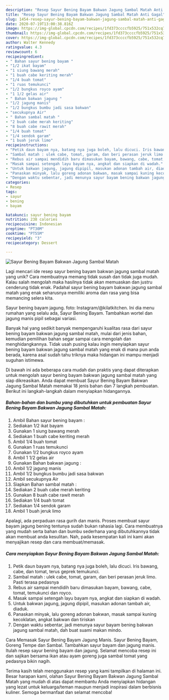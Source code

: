 ```yaml
---
description: "Resep Sayur Bening Bayam Bakwan Jagung Sambal Matah Anti Gagal"
title: "Resep Sayur Bening Bayam Bakwan Jagung Sambal Matah Anti Gagal"
slug: 1454-resep-sayur-bening-bayam-bakwan-jagung-sambal-matah-anti-gagal
date: 2020-07-19T13:00:38.816Z
image: https://img-global.cpcdn.com/recipes/1fd373ccccfb5925/751x532cq70/sayur-bening-bayam-bakwan-jagung-sambal-matah-foto-resep-utama.jpg
thumbnail: https://img-global.cpcdn.com/recipes/1fd373ccccfb5925/751x532cq70/sayur-bening-bayam-bakwan-jagung-sambal-matah-foto-resep-utama.jpg
cover: https://img-global.cpcdn.com/recipes/1fd373ccccfb5925/751x532cq70/sayur-bening-bayam-bakwan-jagung-sambal-matah-foto-resep-utama.jpg
author: Walter Kennedy
ratingvalue: 4.3
reviewcount: 6
recipeingredient:
- " Bahan sayur bening bayam "
- "1/2 ikat bayam"
- "1 siung bawang merah"
- "1 buah cabe keriting merah"
- "1/4 buah tomat"
- "1 ruas temukunci"
- "1/2 bungkus royco ayam"
- "1 1/2 gelas air"
- " Bahan bakwan jagung "
- "1/2 jagung manis"
- "1/2 bungkus bumbu jadi sasa bakwan"
- "secukupnya Air"
- " Bahan sambal matah "
- "2 buah cabe merah keriting"
- "8 buah cabe rawit merah"
- "1/4 buah tomat"
- "1/4 sendok garam"
- "1 buah jeruk limo"
recipeinstructions:
- "Petik daun bayam nya, batang nya juga boleh, lalu dicuci. Iris bawang, cabe, dan tomat, terus geprek temukunci."
- "Sambal matah : ulek cabe, tomat, garam, dan beri perasan jeruk limo. Pasti terasa pedasnya"
- "Rebus air sampai mendidih baru dimasukan bayam, bawang, cabe, tomat, temukunci dan royco."
- "Masak sampai setengah layu bayam nya, angkat dan siapkan di wadah."
- "Untuk bakwan jagung, jagung dipipil, masukan adonan tambah air, diaduk."
- "Panaskan minyak, lalu goreng adonan bakwan, masak sampai kuning kecoklatan, angkat bakwan dan tiriskan"
- "Dengan waktu sebentar, jadi menunya sayur bayam bening bakwan jagung sambal matah, dah buat suami makan mindo."
categories:
- Resep
tags:
- sayur
- bening
- bayam

katakunci: sayur bening bayam 
nutrition: 238 calories
recipecuisine: Indonesian
preptime: "PT30M"
cooktime: "PT55M"
recipeyield: "3"
recipecategory: Dessert

---
```



![Sayur Bening Bayam Bakwan Jagung Sambal Matah](https://img-global.cpcdn.com/recipes/1fd373ccccfb5925/751x532cq70/sayur-bening-bayam-bakwan-jagung-sambal-matah-foto-resep-utama.jpg)

Lagi mencari ide resep sayur bening bayam bakwan jagung sambal matah yang unik? Cara membuatnya memang tidak susah dan tidak juga mudah. Kalau salah mengolah maka hasilnya tidak akan memuaskan dan justru cenderung tidak enak. Padahal sayur bening bayam bakwan jagung sambal matah yang enak seharusnya memiliki aroma dan rasa yang bisa memancing selera kita.

Sayur bening bayam jagung. foto: Instagram/@kilatkitchen. Ini dia menu rumahan yang selalu ada, Sayur Bening Bayam. Tambahkan wortel dan jagung manis pipil sebagai variasi.

Banyak hal yang sedikit banyak mempengaruhi kualitas rasa dari sayur bening bayam bakwan jagung sambal matah, mulai dari jenis bahan, kemudian pemilihan bahan segar sampai cara mengolah dan menghidangkannya. Tidak usah pusing kalau ingin menyiapkan sayur bening bayam bakwan jagung sambal matah yang enak di mana pun anda berada, karena asal sudah tahu triknya maka hidangan ini mampu menjadi suguhan istimewa.


Di bawah ini ada beberapa cara mudah dan praktis yang dapat diterapkan untuk mengolah sayur bening bayam bakwan jagung sambal matah yang siap dikreasikan. Anda dapat membuat Sayur Bening Bayam Bakwan Jagung Sambal Matah memakai 18 jenis bahan dan 7 langkah pembuatan. Berikut ini langkah-langkah dalam menyiapkan hidangannya.

<!--inarticleads1-->

##### Bahan-bahan dan bumbu yang dibutuhkan untuk pembuatan Sayur Bening Bayam Bakwan Jagung Sambal Matah:

1. Ambil  Bahan sayur bening bayam :
1. Sediakan 1/2 ikat bayam
1. Gunakan 1 siung bawang merah
1. Sediakan 1 buah cabe keriting merah
1. Ambil 1/4 buah tomat
1. Gunakan 1 ruas temukunci
1. Gunakan 1/2 bungkus royco ayam
1. Ambil 1 1/2 gelas air
1. Gunakan  Bahan bakwan jagung :
1. Ambil 1/2 jagung manis
1. Ambil 1/2 bungkus bumbu jadi sasa bakwan
1. Ambil secukupnya Air
1. Siapkan  Bahan sambal matah :
1. Sediakan 2 buah cabe merah keriting
1. Gunakan 8 buah cabe rawit merah
1. Sediakan 1/4 buah tomat
1. Sediakan 1/4 sendok garam
1. Ambil 1 buah jeruk limo


Apalagi, ada perpaduan rasa gurih dan manis. Proses membuat sayur bayam jagung bening tentunya sudah bukan rahasia lagi. Cara membuatnya yang mudah serta bahan dan bumbu sederhana yang dibutuhkannya tidak akan membuat anda kesulitan. Nah, pada kesempatan kali ini kami akan menyajikan resep dan cara membuat/memasak. 

<!--inarticleads2-->

##### Cara menyiapkan Sayur Bening Bayam Bakwan Jagung Sambal Matah:

1. Petik daun bayam nya, batang nya juga boleh, lalu dicuci. Iris bawang, cabe, dan tomat, terus geprek temukunci.
1. Sambal matah : ulek cabe, tomat, garam, dan beri perasan jeruk limo. Pasti terasa pedasnya
1. Rebus air sampai mendidih baru dimasukan bayam, bawang, cabe, tomat, temukunci dan royco.
1. Masak sampai setengah layu bayam nya, angkat dan siapkan di wadah.
1. Untuk bakwan jagung, jagung dipipil, masukan adonan tambah air, diaduk.
1. Panaskan minyak, lalu goreng adonan bakwan, masak sampai kuning kecoklatan, angkat bakwan dan tiriskan
1. Dengan waktu sebentar, jadi menunya sayur bayam bening bakwan jagung sambal matah, dah buat suami makan mindo.


Cara Memasak Sayur Bening Bayam Jagung Manis. Sayur Bening Bayam, Goreng Tempe dan Sambal. Tambahkan sayur bayam dan jagung manis. Itulah resep sayur bening bayam dan jagung. Selamat mencoba resep ini dan sajikan bersama ikan atau ayam goreng juga sambal tomat yang pedasnya bikin nagih. 

Terima kasih telah menggunakan resep yang kami tampilkan di halaman ini. Besar harapan kami, olahan Sayur Bening Bayam Bakwan Jagung Sambal Matah yang mudah di atas dapat membantu Anda menyiapkan hidangan yang lezat untuk keluarga/teman maupun menjadi inspirasi dalam berbisnis kuliner. Semoga bermanfaat dan selamat mencoba!
